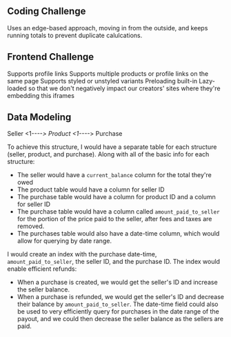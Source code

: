 ## Coding Challenge

Uses an edge-based approach, moving in from the outside, and keeps running totals to prevent duplicate calulcations.

## Frontend Challenge

Supports profile links
Supports multiple products or profile links on the same page
Supports styled or unstyled variants
Preloading built-in
Lazy-loaded so that we don't negatively impact our creators' sites where they're embedding this iframes

## Data Modeling

Seller <1----*> Product <1----*> Purchase

To achieve this structure, I would have a separate table for each structure (seller, product, and purchase). 
Along with all of the basic info for each structure:
-   The seller would have a `current_balance` column for the total they're owed
-   The product table would have a column for seller ID
-   The purchase table would have a column for product ID and a column for seller ID
-   The purchase table would have a column called `amount_paid_to_seller` for the portion of the price paid to the seller, after fees and taxes are removed.
-   The purchases table would also have a date-time column, which would allow for querying by date range.

I would create an index with the purchase date-time, `amount_paid_to_seller`, the seller ID, and the purchase ID.
The index would enable efficient refunds:
-   When a purchase is created, we would get the seller's ID and increase the seller balance.
-   When a purchase is refunded, we would get the seller's ID and decrease their balance by `amount_paid_to_seller`.
The date-time field could also be used to very efficiently query for purchases in the date range of the payout, and we could then decrease the seller balance as the sellers are paid.